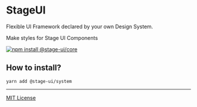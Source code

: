 # StageUI

Flexible UI Framework declared by your own Design System.

Make styles for Stage UI Components

[![npm install @stage-ui/core](https://img.shields.io/npm/v/@stage-ui/system?color=blue&label=Documentation&logo=visual-studio-code&style=for-the-badge)](https://stageui.shds.io)

## How to install?

```
yarn add @stage-ui/system
```

***
[MIT License](https://github.com/pt-one/StageUI/blob/master/LICENSE)